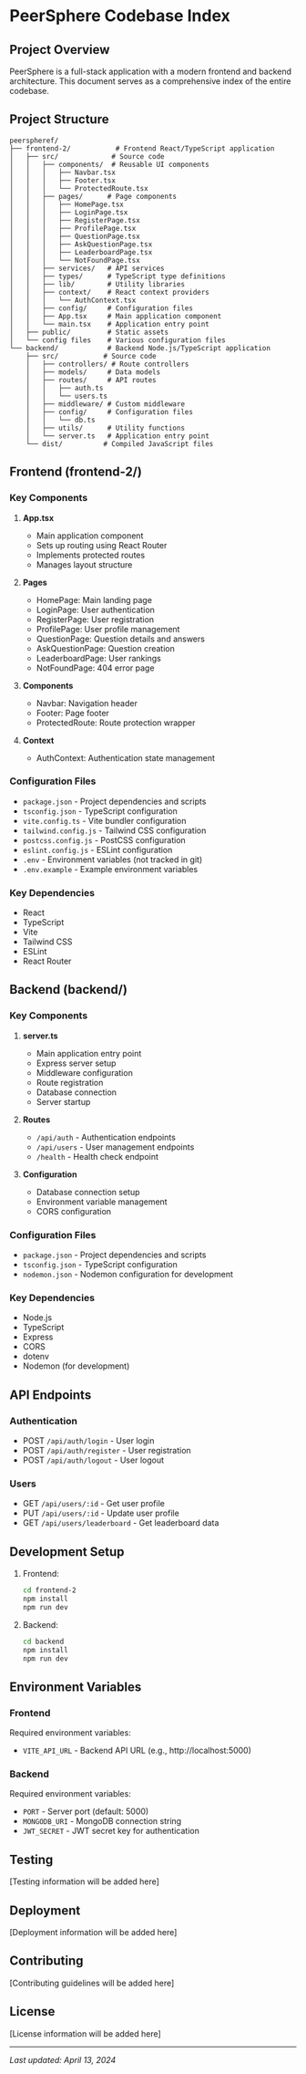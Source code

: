 # PeerSphere Codebase Index

## Project Overview
PeerSphere is a full-stack application with a modern frontend and backend architecture. This document serves as a comprehensive index of the entire codebase.

## Project Structure
```
peerspheref/
├── frontend-2/           # Frontend React/TypeScript application
│   ├── src/             # Source code
│   │   ├── components/  # Reusable UI components
│   │   │   ├── Navbar.tsx
│   │   │   ├── Footer.tsx
│   │   │   └── ProtectedRoute.tsx
│   │   ├── pages/      # Page components
│   │   │   ├── HomePage.tsx
│   │   │   ├── LoginPage.tsx
│   │   │   ├── RegisterPage.tsx
│   │   │   ├── ProfilePage.tsx
│   │   │   ├── QuestionPage.tsx
│   │   │   ├── AskQuestionPage.tsx
│   │   │   ├── LeaderboardPage.tsx
│   │   │   └── NotFoundPage.tsx
│   │   ├── services/   # API services
│   │   ├── types/      # TypeScript type definitions
│   │   ├── lib/        # Utility libraries
│   │   ├── context/    # React context providers
│   │   │   └── AuthContext.tsx
│   │   ├── config/     # Configuration files
│   │   ├── App.tsx     # Main application component
│   │   └── main.tsx    # Application entry point
│   ├── public/         # Static assets
│   └── config files    # Various configuration files
└── backend/            # Backend Node.js/TypeScript application
    ├── src/           # Source code
    │   ├── controllers/ # Route controllers
    │   ├── models/     # Data models
    │   ├── routes/     # API routes
    │   │   ├── auth.ts
    │   │   └── users.ts
    │   ├── middleware/ # Custom middleware
    │   ├── config/     # Configuration files
    │   │   └── db.ts
    │   ├── utils/      # Utility functions
    │   └── server.ts   # Application entry point
    └── dist/          # Compiled JavaScript files
```

## Frontend (frontend-2/)
### Key Components
1. **App.tsx**
   - Main application component
   - Sets up routing using React Router
   - Implements protected routes
   - Manages layout structure

2. **Pages**
   - HomePage: Main landing page
   - LoginPage: User authentication
   - RegisterPage: User registration
   - ProfilePage: User profile management
   - QuestionPage: Question details and answers
   - AskQuestionPage: Question creation
   - LeaderboardPage: User rankings
   - NotFoundPage: 404 error page

3. **Components**
   - Navbar: Navigation header
   - Footer: Page footer
   - ProtectedRoute: Route protection wrapper

4. **Context**
   - AuthContext: Authentication state management

### Configuration Files
- `package.json` - Project dependencies and scripts
- `tsconfig.json` - TypeScript configuration
- `vite.config.ts` - Vite bundler configuration
- `tailwind.config.js` - Tailwind CSS configuration
- `postcss.config.js` - PostCSS configuration
- `eslint.config.js` - ESLint configuration
- `.env` - Environment variables (not tracked in git)
- `.env.example` - Example environment variables

### Key Dependencies
- React
- TypeScript
- Vite
- Tailwind CSS
- ESLint
- React Router

## Backend (backend/)
### Key Components
1. **server.ts**
   - Main application entry point
   - Express server setup
   - Middleware configuration
   - Route registration
   - Database connection
   - Server startup

2. **Routes**
   - `/api/auth` - Authentication endpoints
   - `/api/users` - User management endpoints
   - `/health` - Health check endpoint

3. **Configuration**
   - Database connection setup
   - Environment variable management
   - CORS configuration

### Configuration Files
- `package.json` - Project dependencies and scripts
- `tsconfig.json` - TypeScript configuration
- `nodemon.json` - Nodemon configuration for development

### Key Dependencies
- Node.js
- TypeScript
- Express
- CORS
- dotenv
- Nodemon (for development)

## API Endpoints
### Authentication
- POST `/api/auth/login` - User login
- POST `/api/auth/register` - User registration
- POST `/api/auth/logout` - User logout

### Users
- GET `/api/users/:id` - Get user profile
- PUT `/api/users/:id` - Update user profile
- GET `/api/users/leaderboard` - Get leaderboard data

## Development Setup
1. Frontend:
   ```bash
   cd frontend-2
   npm install
   npm run dev
   ```

2. Backend:
   ```bash
   cd backend
   npm install
   npm run dev
   ```

## Environment Variables
### Frontend
Required environment variables:
- `VITE_API_URL` - Backend API URL (e.g., http://localhost:5000)

### Backend
Required environment variables:
- `PORT` - Server port (default: 5000)
- `MONGODB_URI` - MongoDB connection string
- `JWT_SECRET` - JWT secret key for authentication

## Testing
[Testing information will be added here]

## Deployment
[Deployment information will be added here]

## Contributing
[Contributing guidelines will be added here]

## License
[License information will be added here]

---
*Last updated: April 13, 2024* 
